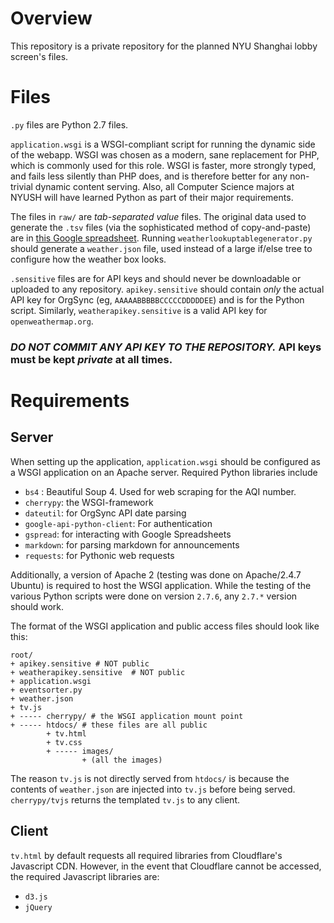 # Overview
This repository is a private repository for the planned NYU Shanghai lobby screen's files.

# Files

`.py` files are Python 2.7 files.

`application.wsgi` is a WSGI-compliant script for running the dynamic side of the webapp. WSGI was chosen as a modern, sane replacement for PHP, which is commonly used for this role. WSGI is faster, more strongly typed, and fails less silently than PHP does, and is therefore better for any non-trivial dynamic content serving. Also, all Computer Science majors at NYUSH will have learned Python as part of their major requirements.

The files in `raw/` are *tab-separated value* files. The original data used to generate the `.tsv` files (via the sophisticated method of copy-and-paste) are in [this Google spreadsheet](https://docs.google.com/a/nyu.edu/spreadsheets/d/1kwMMI-5tszjLYIF4lLMk-zWC2l4_t_JEz28GB-kxGjc/edit?usp=sharing). Running `weatherlookuptablegenerator.py` should generate a `weather.json` file, used instead of a large if/else tree to configure how the weather box looks.

`.sensitive` files are for API keys and should never be downloadable or uploaded to any repository. ``apikey.sensitive`` should contain *only* the actual API key for OrgSync (eg, `AAAAABBBBBCCCCCDDDDDEE`) and is for the Python script. Similarly, ``weatherapikey.sensitive`` is a valid API key for `openweathermap.org`.

### ***DO NOT COMMIT ANY API KEY TO THE REPOSITORY.* API keys must be kept *private* at all times.**



# Requirements
## Server
When setting up the application, ``application.wsgi`` should be configured as a WSGI application on an Apache server. Required Python libraries include
- `bs4` : Beautiful Soup 4. Used for web scraping for the AQI number.
- `cherrypy`: the WSGI-framework
- `dateutil`: for OrgSync API date parsing
- `google-api-python-client`: For authentication
- `gspread`: for interacting with Google Spreadsheets
- `markdown`: for parsing markdown for announcements
- `requests`: for Pythonic web requests

Additionally, a version of Apache 2 (testing was done on Apache/2.4.7 Ubuntu) is required to host the WSGI application. While the testing of the various Python scripts were done on version `2.7.6`, any `2.7.*` version should work. 

The format of the WSGI application and public access files should look like this:
```
root/
+ apikey.sensitive # NOT public
+ weatherapikey.sensitive  # NOT public
+ application.wsgi
+ eventsorter.py
+ weather.json
+ tv.js
+ ----- cherrypy/ # the WSGI application mount point
+ ----- htdocs/ # these files are all public
        + tv.html
        + tv.css
        + ----- images/
                + (all the images)
```

The reason `tv.js` is not directly served from `htdocs/` is because the contents of `weather.json` are injected into `tv.js` before being served. `cherrypy/tvjs` returns the templated `tv.js` to any client.

## Client
`tv.html` by default requests all required libraries from Cloudflare's Javascript CDN. However, in the event that Cloudflare cannot be accessed, the required Javascript libraries are:
- `d3.js`
- `jQuery`